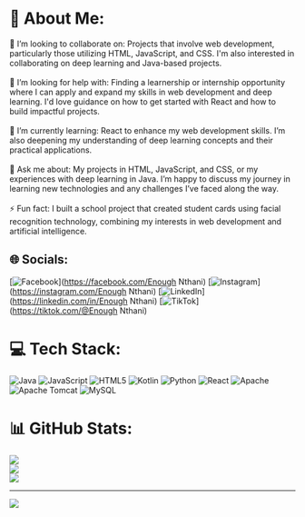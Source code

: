 # 💫 About Me:
👯 I’m looking to collaborate on: Projects that involve web development, particularly those utilizing HTML, JavaScript, and CSS. I'm also interested in collaborating on deep learning and Java-based projects.<br><br>🤝 I’m looking for help with: Finding a learnership or internship opportunity where I can apply and expand my skills in web development and deep learning. I'd love guidance on how to get started with React and how to build impactful projects.<br><br>🌱 I’m currently learning: React to enhance my web development skills. I’m also deepening my understanding of deep learning concepts and their practical applications.<br><br>💬 Ask me about: My projects in HTML, JavaScript, and CSS, or my experiences with deep learning in Java. I’m happy to discuss my journey in learning new technologies and any challenges I’ve faced along the way.<br><br>⚡ Fun fact: I built a school project that created student cards using facial recognition technology, combining my interests in web development and artificial intelligence.


## 🌐 Socials:
[![Facebook](https://img.shields.io/badge/Facebook-%231877F2.svg?logo=Facebook&logoColor=white)](https://facebook.com/Enough Nthani) [![Instagram](https://img.shields.io/badge/Instagram-%23E4405F.svg?logo=Instagram&logoColor=white)](https://instagram.com/Enough Nthani) [![LinkedIn](https://img.shields.io/badge/LinkedIn-%230077B5.svg?logo=linkedin&logoColor=white)](https://linkedin.com/in/Enough Nthani) [![TikTok](https://img.shields.io/badge/TikTok-%23000000.svg?logo=TikTok&logoColor=white)](https://tiktok.com/@Enough Nthani) 

# 💻 Tech Stack:
![Java](https://img.shields.io/badge/java-%23ED8B00.svg?style=for-the-badge&logo=openjdk&logoColor=white) ![JavaScript](https://img.shields.io/badge/javascript-%23323330.svg?style=for-the-badge&logo=javascript&logoColor=%23F7DF1E) ![HTML5](https://img.shields.io/badge/html5-%23E34F26.svg?style=for-the-badge&logo=html5&logoColor=white) ![Kotlin](https://img.shields.io/badge/kotlin-%237F52FF.svg?style=for-the-badge&logo=kotlin&logoColor=white) ![Python](https://img.shields.io/badge/python-3670A0?style=for-the-badge&logo=python&logoColor=ffdd54) ![React](https://img.shields.io/badge/react-%2320232a.svg?style=for-the-badge&logo=react&logoColor=%2361DAFB) ![Apache](https://img.shields.io/badge/apache-%23D42029.svg?style=for-the-badge&logo=apache&logoColor=white) ![Apache Tomcat](https://img.shields.io/badge/apache%20tomcat-%23F8DC75.svg?style=for-the-badge&logo=apache-tomcat&logoColor=black) ![MySQL](https://img.shields.io/badge/mysql-4479A1.svg?style=for-the-badge&logo=mysql&logoColor=white)
# 📊 GitHub Stats:
![](https://github-readme-stats.vercel.app/api?username=enoughnthani&theme=dark&hide_border=false&include_all_commits=false&count_private=false)<br/>
![](https://github-readme-streak-stats.herokuapp.com/?user=enoughnthani&theme=dark&hide_border=false)<br/>
![](https://github-readme-stats.vercel.app/api/top-langs/?username=enoughnthani&theme=dark&hide_border=false&include_all_commits=false&count_private=false&layout=compact)

---
[![](https://visitcount.itsvg.in/api?id=enoughnthani&icon=0&color=0)](https://visitcount.itsvg.in)

<!-- Proudly created with GPRM ( https://gprm.itsvg.in ) -->
